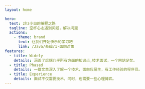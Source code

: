 ```yaml
---
layout: home

hero:
  text: zhz小白的编程之路
  tagline: 空杯心态遇到问题，解决问题
  actions:
    - theme: brand
      text: 让我们开始快乐的学习吧
      link: /Java/基础/1-面向对象
features:
  - title: Widely
    details: 涵盖了后端几乎所有方面的知识点,技术面试，一个网站足矣。
  - title: Phased
    details: 一篇文章深入了解一个技术，面向应届生，有工作经验的程序员。
  - title: Experience
    details: 面试不仅需要技术，同时，也需要一些心理博弈。
---
```

